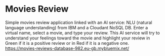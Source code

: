 # Movies Review
Simple movies review application linked with an AI service: NLU (natural language understanding) from IBM and a Cloudant NoSQL DB.
Enter a virtual name, select a movie, and type your review. This AI service will try to understand your feelings toward the movie and highlight your review in Green if it is a positive review or in Red if it is a negative one.
https://movies-reviews-database-982.eu-gb.mybluemix.net/
